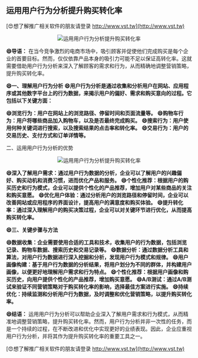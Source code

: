 ## **运用用户行为分析提升购买转化率**

[😍想了解推广相关软件的朋友请登录 http://www.vst.tw](http://www.vst.tw)

 <center><img src="https://vst.tw/MP4/tuiguang/png/8.png" alt="运用用户行为分析提升购买转化率"></center>

**😄导语：**
在当今竞争激烈的电商市场中，吸引顾客并促使他们完成购买是每个企业的首要目标。然而，仅仅依靠产品本身的吸引力可能不足以保证高转化率。这就需要借助用户行为分析来深入了解顾客的需求和行为，从而精确地调整营销策略，提升购买转化率。

**😄一、理解用户行为分析**
**😄用户行为分析是通过收集和分析用户在网站、应用程序或其他数字平台上的行为数据，来揭示用户的偏好、需求和购买意向的过程。它包括以下关键方面：**

**😄浏览行为：用户在网站上的浏览路径、停留时间和页面流量等。**
**😄购物车行为：用户将哪些商品加入购物车，以及是否最终完成购买。**
**😄搜索行为：用户使用何种关键词进行搜索，以及搜索结果的点击率和转化率。**
**😄交易行为：用户的交易历史、支付方式和订单详情等。**

二、运用用户行为分析的优势

 <center><img src="https://vst.tw/MP4/tuiguang/png/3.png" alt="运用用户行为分析提升购买转化率"></center>

**😄深入了解用户需求：通过用户行为数据的分析，企业可以了解用户的兴趣偏好、购买动机和消费习惯，进而优化产品和服务。**
**😄个性化推荐：根据用户的购买历史和行为模式，企业可以提供个性化的产品推荐，增加用户对某些商品的关注和购买意愿。**
**😄优化用户体验：通过分析用户的浏览路径和停留时间，企业可以改善网站或应用程序的界面设计，提高用户的满意度和购买体验。**
**😄提升转化率：通过深入理解用户的购买决策过程，企业可以对关键环节进行优化，从而提高购买转化率。**

**😄三、关键步骤与方法**

**😄数据收集：企业需要使用合适的工具和技术，收集用户的行为数据，包括浏览记录、购物车数据、搜索历史和交易记录等。**
**😄数据分析：通过数据分析工具和算法，对用户行为数据进行深入挖掘和分析，发现用户行为模式和规律。**
**😄用户画像构建：基于用户行为数据的分析结果，将用户划分为不同的群体，并构建用户画像，以便更好地理解用户需求和行为特点。**
**😄个性化推荐：根据用户画像和购买历史，向用户提供个性化的产品推荐，增加购买意愿。**
**😄A/B测试：通过A/B测试来验证不同营销策略对于购买转化率的影响，选择最佳方案进行实施。**
**😄持续优化：持续监测和分析用户行为数据，及时调整和优化营销策略，以提升购买转化率。**

**😄结语：**
运用用户行为分析可以帮助企业深入了解用户需求和行为模式，从而精准地调整营销策略，提升购买转化率。然而，用户行为分析并非一次性的任务，而是一个持续的过程，在不断改进和优化中实现更好的业绩表现。因此，企业应重视用户行为分析，并将其作为提升购买转化率的重要工具之一。

[😍想了解推广相关软件的朋友请登录 http://www.vst.tw](http://www.vst.tw)



